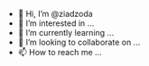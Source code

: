 - 👋 Hi, I’m @ziadzoda
- 👀 I’m interested in ...
- 🌱 I’m currently learning ...
- 💞️ I’m looking to collaborate on ...
- 📫 How to reach me ...

<!---
ziadzoda/ziadzoda is a ✨ special ✨ repository because its `README.md` (this file) appears on your GitHub profile.
You can click the Preview link to take a look at your changes.
--->

